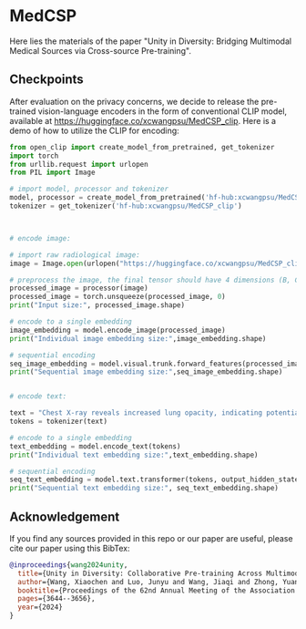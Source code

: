# MedCSP
Here lies the materials of the paper "Unity in Diversity: Bridging Multimodal Medical Sources via Cross-source Pre-training". 

## Checkpoints
After evaluation on the privacy concerns, we decide to release the pre-trained vision-language encoders in the form of conventional CLIP model, available at https://huggingface.co/xcwangpsu/MedCSP_clip. Here is a demo of how to utilize the CLIP for encoding: 

```python
from open_clip import create_model_from_pretrained, get_tokenizer
import torch
from urllib.request import urlopen
from PIL import Image

# import model, processor and tokenizer
model, processor = create_model_from_pretrained('hf-hub:xcwangpsu/MedCSP_clip')
tokenizer = get_tokenizer('hf-hub:xcwangpsu/MedCSP_clip')



# encode image:

# import raw radiological image:
image = Image.open(urlopen("https://huggingface.co/xcwangpsu/MedCSP_clip/resolve/main/image_sample.jpg"))

# preprocess the image, the final tensor should have 4 dimensions (B, C, H, W)
processed_image = processor(image)
processed_image = torch.unsqueeze(processed_image, 0)
print("Input size:", processed_image.shape)

# encode to a single embedding
image_embedding = model.encode_image(processed_image)
print("Individual image embedding size:",image_embedding.shape)

# sequential encoding
seq_image_embedding = model.visual.trunk.forward_features(processed_image)
print("Sequential image embedding size:",seq_image_embedding.shape)


# encode text:

text = "Chest X-ray reveals increased lung opacity, indicating potential fluid buildup or infection."
tokens = tokenizer(text)

# encode to a single embedding
text_embedding = model.encode_text(tokens)
print("Individual text embedding size:",text_embedding.shape)

# sequential encoding
seq_text_embedding = model.text.transformer(tokens, output_hidden_states=True).hidden_states[-1]
print("Sequential text embedding size:", seq_text_embedding.shape)

```



## Acknowledgement

If you find any sources provided in this repo or our paper are useful, please cite our paper using this BibTex:

```bibtex
@inproceedings{wang2024unity,
  title={Unity in Diversity: Collaborative Pre-training Across Multimodal Medical Sources},
  author={Wang, Xiaochen and Luo, Junyu and Wang, Jiaqi and Zhong, Yuan and Zhang, Xiaokun and Wang, Yaqing and Bhatia, Parminder and Xiao, Cao and Ma, Fenglong},
  booktitle={Proceedings of the 62nd Annual Meeting of the Association for Computational Linguistics (Volume 1: Long Papers)},
  pages={3644--3656},
  year={2024}
}
```
